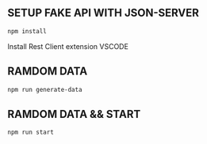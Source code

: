 ## SETUP FAKE API WITH JSON-SERVER

```bash
npm install
```
Install Rest Client extension VSCODE

## RAMDOM DATA

```bash
npm run generate-data
```

## RAMDOM DATA && START

```bash
npm run start
```

